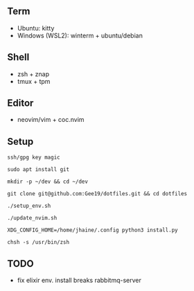 ## Term
- Ubuntu: kitty
- Windows (WSL2): winterm + ubuntu/debian

## Shell
- zsh + znap
- tmux + tpm

## Editor
- neovim/vim + coc.nvim

## Setup
`ssh/gpg key magic`

`sudo apt install git`

`mkdir -p ~/dev && cd ~/dev`

`git clone git@github.com:Gee19/dotfiles.git && cd dotfiles`

`./setup_env.sh`

`./update_nvim.sh`

`XDG_CONFIG_HOME=/home/jhaine/.config python3 install.py`

`chsh -s /usr/bin/zsh`

## TODO
- fix elixir env. install breaks rabbitmq-server
